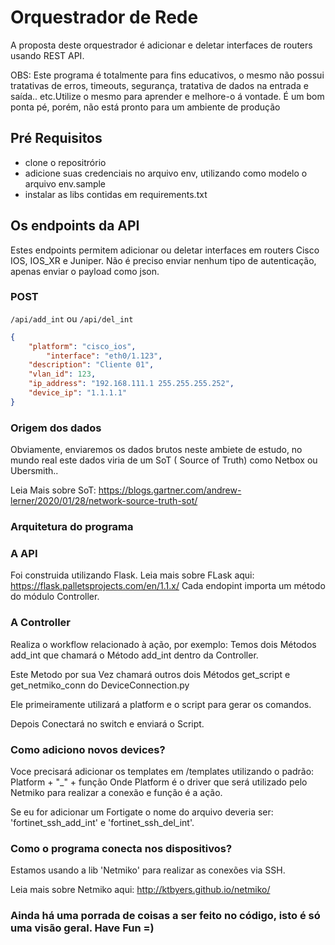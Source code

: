 # Orquestrador de Rede
A proposta deste orquestrador é adicionar e deletar interfaces de routers usando REST API.

OBS: Este programa é totalmente para fins educativos, o mesmo não possui tratativas de erros, timeouts, segurança, tratativa de dados na entrada e saída.. etc.Utilize o mesmo para aprender e melhore-o á vontade. É um bom ponta pé, porém, não está pronto para um ambiente de produção

## Pré Requisitos
* clone o repositrório
* adicione suas credenciais no arquivo env, utilizando como modelo o arquivo env.sample
* instalar as libs contidas em requirements.txt

## Os endpoints da API
Estes endpoints permitem adicionar ou deletar interfaces em routers Cisco IOS, IOS_XR e Juniper. Não é preciso enviar nenhum tipo de autenticação, apenas enviar o payload como json.

### POST
`/api/add_int` ou `/api/del_int`
```json
{
	"platform": "cisco_ios",
        "interface": "eth0/1.123",
	"description": "Cliente 01",
	"vlan_id": 123,
	"ip_address": "192.168.111.1 255.255.255.252",
	"device_ip": "1.1.1.1"
}
```
### Origem dos dados
Obviamente, enviaremos os dados brutos neste ambiete de estudo, no mundo real este dados viria de um SoT ( Source of Truth) como Netbox ou Ubersmith..

Leia Mais sobre SoT: https://blogs.gartner.com/andrew-lerner/2020/01/28/network-source-truth-sot/

### Arquitetura do programa 
### A API
Foi construida utilizando Flask. Leia mais sobre FLask aqui: https://flask.palletsprojects.com/en/1.1.x/
Cada endopint importa um método do módulo Controller.

### A Controller
Realiza o workflow relacionado à ação, por exemplo:
Temos dois Métodos add_int que chamará o Método add_int dentro da Controller.

Este Metodo por sua Vez chamará outros dois Métodos get_script e get_netmiko_conn do DeviceConnection.py 

Ele primeiramente utilizará a platform e o script para gerar os comandos.

Depois Conectará no switch e enviará o Script.

### Como adiciono novos devices?
Voce precisará adicionar os templates em /templates utilizando o padrão:
Platform + "_" + função
Onde Platform é o driver que será utilizado pelo Netmiko para realizar a conexão e função é a ação.

Se eu for adicionar um Fortigate o nome do arquivo deveria ser: 'fortinet_ssh_add_int' e 'fortinet_ssh_del_int'.

### Como o programa conecta nos dispositivos?
Estamos usando a lib 'Netmiko' para realizar as conexões via SSH.

Leia mais sobre Netmiko aqui: http://ktbyers.github.io/netmiko/

### Ainda há uma porrada de coisas a ser feito no código, isto é só uma visão geral. Have Fun =)

